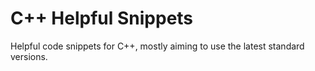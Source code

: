 # C++ Helpful Snippets

Helpful code snippets for C++, mostly aiming to use the latest standard versions.